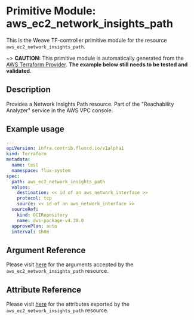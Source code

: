 
# Primitive Module: aws_ec2_network_insights_path

This is the Weave TF-controller primitive module for the resource `aws_ec2_network_insights_path`.

~> **CAUTION:** This primitive module is automatically generated from the [AWS Terraform Provider](https://registry.terraform.io/providers/hashicorp/aws/latest/docs/resources/ec2_network_insights_path). **The example below still needs to be tested and validated**.

## Description

Provides a Network Insights Path resource. Part of the "Reachability Analyzer" service in the AWS VPC console.

## Example usage

```yaml
---
apiVersion: infra.contrib.fluxcd.io/v1alpha1
kind: Terraform
metadata:
  name: test
  namespace: flux-system
spec:
  path: aws_ec2_network_insights_path
  values:
    destination: << id of an aws_network_interface >>
    protocol: tcp
    source: << id of an aws_network_interface >>
  sourceRef:
    kind: OCIRepository
    name: aws-package-v4.38.0
  approvePlan: auto
  interval: 1h0m
```

## Argument Reference

Please visit [here](https://registry.terraform.io/providers/hashicorp/aws/latest/docs/resources/ec2_network_insights_path#argument-reference) for the arguments accepted by the `aws_ec2_network_insights_path` resource.

## Attribute Reference

Please visit [here](https://registry.terraform.io/providers/hashicorp/aws/latest/docs/resources/ec2_network_insights_path#attributes-reference) for the attributes exported by the `aws_ec2_network_insights_path` resource.

